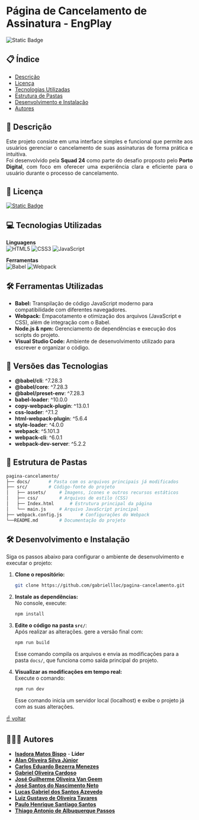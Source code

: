 # Página de Cancelamento de Assinatura - EngPlay
![Static Badge](https://img.shields.io/badge/Status-In_Development-blue)

## 📋 Índice
- [Descrição](#-descrição)
- [Licença](#-licença)
- [Tecnologias Utilizadas](#-tecnologias-utilizadas)
- [Estrutura de Pastas](#-estrutura-de-pastas)
- [Desenvolvimento e Instalação](#️-desenvolvimento-e-instalação)
- [Autores](#-autores)

## 📄 Descrição
<p align="justify">
    Este projeto consiste em uma interface simples e funcional que permite aos usuários gerenciar o cancelamento de suas assinaturas de forma prática e intuitiva.
    <br>
    Foi desenvolvido pela <strong>Squad 24</strong> como parte do desafio proposto pelo <strong>Porto Digital</strong>, com foco em oferecer uma experiência clara e eficiente para o usuário durante o processo de cancelamento.
</p>

## 📝 Licença
[![Static Badge](https://img.shields.io/badge/License-MIT-green)](LICENSE)

## 💻 Tecnologias Utilizadas

**Linguagens**  
![HTML5](https://img.shields.io/badge/html5-%23E34F26.svg?style=for-the-badge&logo=html5&logoColor=white)
![CSS3](https://img.shields.io/badge/CSS3-1572B6?style=for-the-badge&logo=css3&logoColor=white)
![JavaScript](https://img.shields.io/badge/javascript-%23323330.svg?style=for-the-badge&logo=javascript&logoColor=%23F7DF1E)

**Ferramentas**  
![Babel](https://img.shields.io/badge/Babel-F9DC3e?style=for-the-badge&logo=babel&logoColor=black)
![Webpack](https://img.shields.io/badge/webpack-%238DD6F9.svg?style=for-the-badge&logo=webpack&logoColor=black)

## 🛠️ Ferramentas Utilizadas
- **Babel:** Transpilação de código JavaScript moderno para compatibilidade com diferentes navegadores.
- **Webpack:** Empacotamento e otimização dos arquivos (JavaScript e CSS), além de integração com o Babel.
- **Node.js & npm:** Gerenciamento de dependências e execução dos scripts do projeto.
- **Visual Studio Code:** Ambiente de desenvolvimento utilizado para escrever e organizar o código.

## 🚀 Versões das Tecnologias
- **@babel/cli**: ^7.28.3
- **@babel/core**: ^7.28.3
- **@babel/preset-env**: ^7.28.3
- **babel-loader**: ^10.0.0
- **copy-webpack-plugin**: ^13.0.1
- **css-loader**: ^7.1.2
- **html-webpack-plugin**: ^5.6.4
- **style-loader**: ^4.0.0
- **webpack**: ^5.101.3
- **webpack-cli**: ^6.0.1
- **webpack-dev-server**: ^5.2.2

## 📁 Estrutura de Pastas
  ```bash
  pagina-cancelamento/
  ├── docs/       # Pasta com os arquivos principais já modificados
  ├── src/        # Código-fonte do projeto
  │   ├── assets/     # Imagens, ícones e outros recursos estáticos
  │   ├── css/        # Arquivos de estilo (CSS)
  │   ├── Index.html      # Estrutura principal da página
  │   └── main.js     # Arquivo JavaScript principal
  ├── webpack.config.js       # Configurações do Webpack
  └──README.md        # Documentação do projeto
  ```

## 🛠️ Desenvolvimento e Instalação
Siga os passos abaixo para configurar o ambiente de desenvolvimento e executar o projeto:

1. **Clone o repositório:** 
    ```bash
    git clone https://github.com/gabriellloc/pagina-cancelamento.git
2. **Instale as dependências:** <br>
    No console, execute:
    ```bash
    npm install
    ```
3. **Edite o código na pasta <code>src/</code>**: <br>
    Após realizar as alterações. gere a versão final com:
    ```bash
    npm run build
    ```
    Esse comando compila os arquivos e envia as modificações para a pasta <code>docs/</code>, que funciona como saída principal do projeto.

4. **Visualizar as modificações em tempo real:**<br>
    Execute o comando:
    ```bash
    npm run dev
    ```
    Esse comando inicia um servidor local (localhost) e exibe o projeto já com as suas alterações.

[☝️ voltar](#página-de-cancelamento-de-assinatura---engplay)

## 🧑‍🤝‍🧑 Autores
- **[Isadora Matos Bispo](https://github.com/misabm)** - **Líder**
- **[Alan Oliveira Silva Júnior]()**
- **[Carlos Eduardo Bezerra Menezes]()**
- **[Gabriel Oliveira Cardoso](https://github.com/gabriellloc)**
- **[José Guilherme Oliveira Van Geem]()** 
- **[José Santos do Nascimento Neto]()** 
- **[Lucas Gabriel dos Santos Azevedo]()** 
- **[Luiz Gustavo de Oliveira Tavares]()**
- **[Paulo Henrique Santiago Santos]()** 
- **[Thiago Antonio de Albuquerque Passos]()**